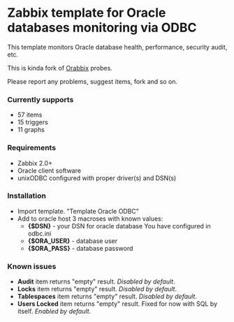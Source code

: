 # Zabbix template for Oracle databases monitoring via ODBC

This template monitors Oracle database health, performance, security audit, etc.

This is kinda fork of [Orabbix](http://www.smartmarmot.com/product/orabbix/) probes.

Please report any problems, suggest items, fork and so on.

### Currently supports
* 57 items
* 15 triggers
* 11 graphs

### Requirements
* Zabbix 2.0+
* Oracle client software
* unixODBC configured with proper driver(s) and DSN(s)

### Installation
* Import template. "Template Oracle ODBC"
* Add to oracle host 3 macroses with known values:
  - **{$DSN}** - your DSN for oracle database You have configured in odbc.ini
  - **{$ORA_USER}** - database user
  - **{$ORA_PASS}** - database password

### Known issues
* **Audit** item returns "empty" result. *Disabled by default*.
* **Locks** item returns "empty" result. *Disabled by default*.
* **Tablespaces** item returns "empty" result. *Disabled by default*.
* **Users Locked** item returns "empty" result. Fixed for now with SQL by itself. *Enabled by default*.
